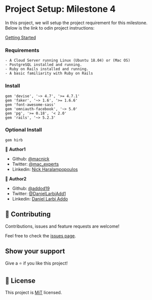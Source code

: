 # Project Setup: Milestone 4

In this project, we will setup the project requirement for this milestone. Below is the link
to odin project instructions:

[Getting Started](https://www.theodinproject.com/courses/ruby-on-rails/lessons/final-project)

### Requirements

```
- A Cloud Server running Linux (Ubuntu 18.04) or (Mac OS)
- PostgreSQL installed and running.
- Ruby on Rails installed and running.
- A basic familiarity with Ruby on Rails

```

### Install

```
gem 'devise', '~> 4.7', '>= 4.7.1'
gem 'faker', '~> 1.6', '>= 1.6.6'
gem 'font-awesome-sass'
gem 'omniauth-facebook', '~> 5.0'
gem 'pg', '>= 0.18', '< 2.0'
gem 'rails', '~> 5.2.3'
```

### Optional Install

```
gem hirb
```

👤 **Author1**

- Github: [@macnick](https://github.com/macnick)
- Twitter: [@mac_experts](https://twitter.com/mac_experts)
- Linkedin: [Nick Haralampopoulos](https://www.linkedin.com/in/nick-haralampopoulos-26a55412a/)

👤 **Author2**

- Github: [@addod19](https://github.com/addod19)
- Twitter: [@DanielLarbiAdd1](https://twitter.com/DanielLarbiAdd1)
- Linkedin: [Daniel Larbi Addo](https://linkedin.com/in/daniel-larbi-addo-9738b0128/)

## 🤝 Contributing

Contributions, issues and feature requests are welcome!

Feel free to check the [issues page](https://github.com/macnick/facebook-clone/issues).

## Show your support

Give a ⭐️ if you like this project!

## 📝 License

This project is [MiT](LICENSE) licensed.

```

```
